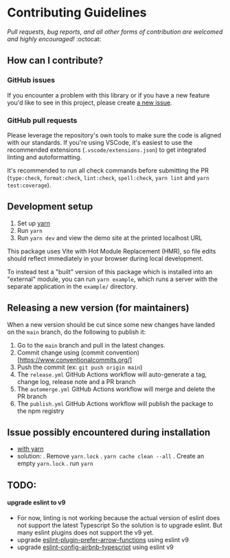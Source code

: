 # Contributing Guidelines

_Pull requests, bug reports, and all other forms of contribution are welcomed and highly encouraged!_ :octocat:

## How can I contribute?

### GitHub issues

If you encounter a problem with this library or if you have a new feature you'd like to see in this project, please create [a new issue](https://github.com/tiavina-mika/mui-password-checklist/issues/new/choose).

### GitHub pull requests

Please leverage the repository's own tools to make sure the code is aligned with our standards. If you're using VSCode, it's easiest to use the recommended extensions (`.vscode/extensions.json`) to get integrated linting and autoformatting.

It's recommended to run all check commands before submitting the PR (`type:check`, `format:check`, `lint:check`, `spell:check`, `yarn lint` and  `yarn test:coverage`).

## Development setup

1. Set up [yarn](https://yarnpkg.com/getting-started/install)
2. Run `yarn`
3. Run `yarn dev` and view the demo site at the printed localhost URL

This package uses Vite with Hot Module Replacement (HMR), so file edits should reflect immediately in your browser during local development.

To instead test a "built" version of this package which is installed into an "external" module, you can run `yarn example`, which runs a server with the separate application in the `example/` directory.

## Releasing a new version (for maintainers)

When a new version should be cut since some new changes have landed on the `main` branch, do the following to publish it:

1. Go to the `main` branch and pull in the latest changes.
2. Commit change using (commit convention)[https://www.conventionalcommits.org/]
3. Push the commit (ex: `git push origin main`)
4. The `release.yml` GitHub Actions workflow will auto-generate a tag, change log, release note and a PR branch
5. The `automerge.yml` GitHub Actions workflow will merge and delete the PR branch
6. The `publish.yml` GitHub Actions workflow will publish the package to the npm registry

## Issue possibly encountered during installation
- [with yarn](https://stackoverflow.com/questions/67062308/getting-yn0028-the-lockfile-would-have-been-modified-by-this-install-which-is-e)
- solution:
   . Remove `yarn.lock`
   . `yarn cache clean --all`
   . Create an empty `yarn.lock`
   . run `yarn`

## TODO:
#### upgrade eslint to v9
- For now, linting is not working because the actual version of eslint does not support the latest Typescript
  So the solution is to upgrade eslint. But many eslint plugins does not support the v9 yet.
- upgrade [eslint-plugin-prefer-arrow-functions](https://github.com/JamieMason/eslint-plugin-prefer-arrow-functions/issues/33) using eslint v9
- upgrade [eslint-config-airbnb-typescript](https://github.com/iamturns/eslint-config-airbnb-typescript/issues/331) using eslint v9
